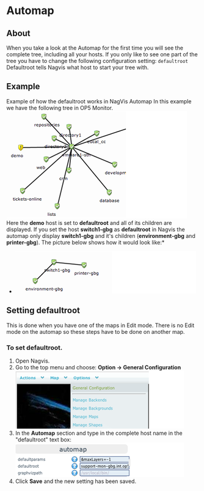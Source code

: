 # Automap

## About

When you take a look at the Automap for the first time you will see the complete tree, including all your hosts. If you only like to see one part of the tree you have to change the following configuration setting:
`defaultroot`
Defaultroot tells Nagvis what host to start your tree with.

## Example

Example of how the defaultroot works in NagVis Automap
 In this example we have the following tree in OP5 Monitor.
 ![](attachments/16482342/16678964.png)
 Here the **demo** host is set to **defaultroot** and all of its children are displayed.
 If you set the host **switch1-gbg** as **defaultroot** in Nagvis the automap only display **switch1-gbg** and it's children (**environment-gbg** and **printer-gbg**). The picture below shows how it would look like:*
* ![](attachments/16482342/16678970.png)

## Setting defaultroot

This is done when you have one of the maps in Edit mode. There is no Edit mode on the automap so these steps have to be done on another map.

### To set defaultroot.

1. Open Nagvis.
2. Go to the top menu and choose: **Option -\> General Configuration**
    ![](attachments/16482342/16678969.png)
3. In the **Automap** section and type in the complete host name in the "defaultroot" text box:
    ![](attachments/16482342/16678967.png)
4. Click **Save** and the new setting has been saved.
